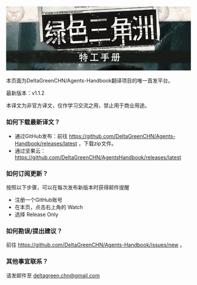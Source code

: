 ![DGAH Logo](/DG_banner.jpg)

本页面为DeltaGreenCHN/Agents-Handbook翻译项目的唯一首发平台。

最新版本：v1.1.2

本译文为非官方译文，仅作学习交流之用，禁止用于商业用途。

### 如何下载最新译文？

- 通过GitHub发布：前往 https://github.com/DeltaGreenCHN/Agents-Handbook/releases/latest ，下载zip文件。
- 通过坚果云：https://github.com/DeltaGreenCHN/AgentsHandbook/releases/latest

### 如何订阅更新？

按照以下步骤，可以在每次发布新版本时获得邮件提醒

* 注册一个GitHub账号
* 在本页，点击右上角的 Watch
* 选择 Release Only

### 如何勘误/提出建议？

前往 https://github.com/DeltaGreenCHN/Agents-Handbook/issues/new 。

### 其他事宜联系？

请发邮件至 deltagreen.chn@gmail.com
